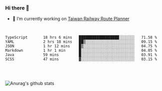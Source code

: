 ### Hi there 👋

- 🔭 I’m currently working on [Taiwan Railway Route Planner](https://github.com/Taiwan-Railway-Route-Planner)

<br/>

<!--START_SECTION:waka-->

```text
TypeScript       18 hrs 6 mins   ██████████████████░░░░░░░   71.58 %
YAML             2 hrs 18 mins   ██▒░░░░░░░░░░░░░░░░░░░░░░   09.15 %
JSON             1 hr 12 mins    █▒░░░░░░░░░░░░░░░░░░░░░░░   04.75 %
Markdown         1 hr 1 min      █░░░░░░░░░░░░░░░░░░░░░░░░   04.05 %
Java             59 mins         █░░░░░░░░░░░░░░░░░░░░░░░░   03.91 %
SCSS             47 mins         ▓░░░░░░░░░░░░░░░░░░░░░░░░   03.15 %
```

<!--END_SECTION:waka-->

<br/>
<br/>

![Anurag's github stats](https://github-readme-stats.vercel.app/api?username=DepickereSven&show_icons=true&theme=tokyonight)



<!--
**DepickereSven/DepickereSven** is a ✨ _special_ ✨ repository because its `README.md` (this file) appears on your GitHub profile.

Here are some ideas to get you started:

- 🔭 I’m currently working on ...
- 🌱 I’m currently learning ...
- 👯 I’m looking to collaborate on ...
- 🤔 I’m looking for help with ...
- 💬 Ask me about ...
- 📫 How to reach me: ...
- 😄 Pronouns: ...
- ⚡ Fun fact: ...
-->
